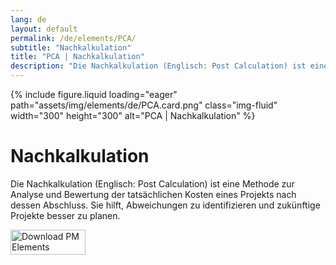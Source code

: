 ```yaml
---
lang: de
layout: default
permalink: /de/elements/PCA/
subtitle: "Nachkalkulation"
title: "PCA | Nachkalkulation"
description: "Die Nachkalkulation (Englisch: Post Calculation) ist eine Methode zur Analyse und Bewertung der tatsächlichen Kosten eines Projekts nach dessen Abschluss. Sie hilft, Abweichungen zu identifizieren und zukünftige Projekte besser zu planen."
---
```


{% include figure.liquid loading="eager" path="assets/img/elements/de/PCA.card.png" class="img-fluid" width="300" height="300" alt="PCA | Nachkalkulation" %}

# Nachkalkulation

Die Nachkalkulation (Englisch: Post Calculation) ist eine Methode zur Analyse und Bewertung der tatsächlichen Kosten eines Projekts nach dessen Abschluss. Sie hilft, Abweichungen zu identifizieren und zukünftige Projekte besser zu planen.

<a href="https://apps.apple.com/app/apple-store/id6738084498?pt=127441684&ct=website&mt=8">
  <img src="{{ "assets/img/en/appstore.png" | relative_url }}" width="120" height="40" alt="Download PM Elements">
</a>
